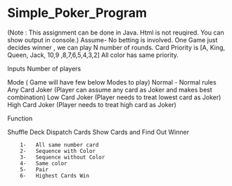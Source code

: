 # Simple_Poker_Program
 (Note : This assignment can be done in Java. Html is not reuqired. You can show output in console.)
Assume-
No betting is involved. One Game just decides winner ,
we can play N number of rounds.
Card Priority is [A, King, Queen, Jack, 10,9 ,8,7,6,5,4,3,2]
All color has same priority.

Inputs
Number of players
   
 Mode ( Game will have few below Modes to play)
     Normal - Normal rules
     Any Card Joker (Player can assume any card as Joker and makes best combination)
     Low Card Joker (Player needs to treat lowest card as Joker) 
     High Card Joker (Player needs to treat high card as Joker) 

Function

Shuffle Deck
Dispatch Cards
Show Cards and Find Out Winner
    
        1-   All same number card
        2-   Sequence with Color 
        3-   Sequence without Color
        4-   Same color
        5-   Pair
        6-   Highest Cards Win
